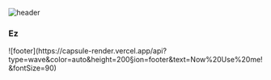 ![header](https://capsule-render.vercel.app/api?type=wave&color=gradient&height=300)
<h3>Ez</h3>
![footer](https://capsule-render.vercel.app/api?type=wave&color=auto&height=200&section=footer&text=Now%20Use%20me!&fontSize=90)
